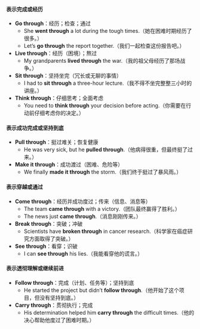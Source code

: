 #### **表示完成或经历**  
- **Go through**：经历；检查；通过  
  - She **went through** a lot during the tough times.（她在困难时期经历了很多。）  
  - Let’s **go through** the report together.（我们一起检查这份报告吧。）  
- **Live through**：经历（困境）；熬过  
  - My grandparents **lived through** the war.（我的祖父母经历了那场战争。）  
- **Sit through**：坚持坐完（冗长或无聊的事情）  
  - I had to **sit through** a three-hour lecture.（我不得不坐完整整三小时的讲座。）  
- **Think through**：仔细思考；全面考虑  
  - You need to **think through** your decision before acting.（你需要在行动前仔细考虑你的决定。）  
 
#### **表示成功完成或坚持到底**  
- **Pull through**：挺过难关；恢复健康  
  - He was very sick, but he **pulled through**.（他病得很重，但最终挺了过来。）  
- **Make it through**：成功渡过（困难、危险等）  
  - We finally **made it through** the storm.（我们终于挺过了暴风雨。）  
 
#### **表示穿越或通过**  
- **Come through**：经历并成功度过；传来（信息、消息等）  
  - The team **came through** with a victory.（团队最终赢得了胜利。）  
  - The news just **came through**.（消息刚刚传来。）  
- **Break through**：突破；冲破  
  - Scientists have **broken through** in cancer research.（科学家在癌症研究方面取得了突破。）  
- **See through**：看穿；识破  
  - I can **see through** his lies.（我能看穿他的谎言。）  
 
#### **表示透彻理解或继续前进**  
- **Follow through**：完成（计划、任务等）；坚持到底  
  - He started the project but didn’t **follow through**.（他开始了这个项目，但没有坚持到底。）  
- **Carry through**：贯彻执行；完成  
  - His determination helped him **carry through** the difficult times.（他的决心帮助他度过了困难时期。）  
 
